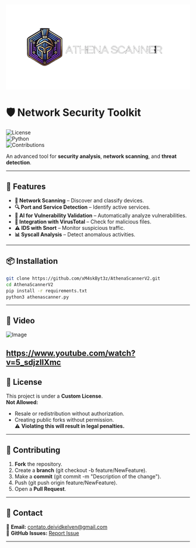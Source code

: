 <p align="center">
  <img src="https://github.com/xM4skByt3z/Gifs/blob/main/AthenaScannerLogo.png" alt="Network Security Toolkit" width="1000">
</p>

# 🛡️ Network Security Toolkit  

![License](https://img.shields.io/badge/license-Custom-blue)  
![Python](https://img.shields.io/badge/python-3.8%2B-blue)  
![Contributions](https://img.shields.io/badge/contributions-welcome-brightgreen)  

An advanced tool for **security analysis**, **network scanning**, and **threat detection**.  

---

## 🚀 Features  

- **📡 Network Scanning** – Discover and classify devices.  
- **🔍 Port and Service Detection** – Identify active services.  
- **🧠 AI for Vulnerability Validation** – Automatically analyze vulnerabilities.  
- **🛑 Integration with VirusTotal** – Check for malicious files.  
- **⚠️ IDS with Snort** – Monitor suspicious traffic.  
- **📊 Syscall Analysis** – Detect anomalous activities.  

---

## 📦 Installation  

```bash
git clone https://github.com/xM4skByt3z/AthenaScannerV2.git
cd AthenaScannerV2
pip install -r requirements.txt
python3 athenascanner.py
```
---

## 🎥 Video   
![Image](https://github.com/user-attachments/assets/24504fc5-1200-459f-8329-8cd7a83093f3)
## https://www.youtube.com/watch?v=5_sdjzIlXmc
## 📄 License  

This project is under a **Custom License**.  
**Not Allowed:**  
- Resale or redistribution without authorization.
- Creating public forks without permission.  
⚠ **Violating this will result in legal penalties.**  

---


## 🤝 Contributing  

1. **Fork** the repository. 
2. Create a **branch** (git checkout -b feature/NewFeature).  
3. Make a **commit** (git commit -m "Description of the change").  
4. Push (git push origin feature/NewFeature).  
5. Open a **Pull Request**.  

---

## 📧 Contact  

📩 **Email:** contato.deividkelven@gmail.com  
💬 **GitHub Issues:** [Report Issue](https://github.com/xM4skByt3z/issues)  

---
